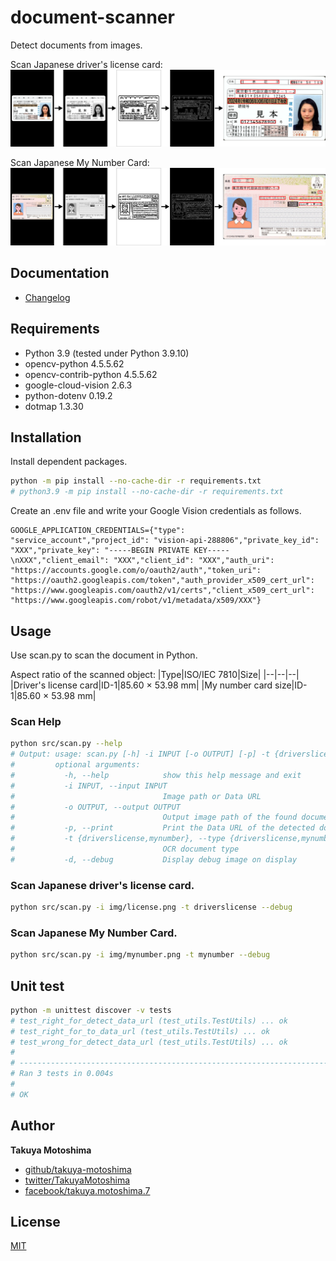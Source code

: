 # document-scanner
Detect documents from images.

Scan Japanese driver's license card:  
![driver's-license.png](screencaps/driver's-license.png)

Scan Japanese My Number Card:  
![my-number.png](screencaps/my-number.png)

## Documentation
* [Changelog](CHANGELOG.md)

## Requirements
- Python 3.9 (tested under Python 3.9.10)
- opencv-python 4.5.5.62
- opencv-contrib-python 4.5.5.62
- google-cloud-vision 2.6.3
- python-dotenv 0.19.2
- dotmap 1.3.30

## Installation
Install dependent packages.  
```sh
python -m pip install --no-cache-dir -r requirements.txt
# python3.9 -m pip install --no-cache-dir -r requirements.txt
```

Create an .env file and write your Google Vision credentials as follows.
```text
GOOGLE_APPLICATION_CREDENTIALS={"type": "service_account","project_id": "vision-api-288806","private_key_id": "XXX","private_key": "-----BEGIN PRIVATE KEY-----\nXXX","client_email": "XXX","client_id": "XXX","auth_uri": "https://accounts.google.com/o/oauth2/auth","token_uri": "https://oauth2.googleapis.com/token","auth_provider_x509_cert_url": "https://www.googleapis.com/oauth2/v1/certs","client_x509_cert_url": "https://www.googleapis.com/robot/v1/metadata/x509/XXX"}
```

## Usage
Use scan.py to scan the document in Python.  

Aspect ratio of the scanned object:
|Type|ISO/IEC 7810|Size|
|--|--|--|
|Driver's license card|ID-1|85.60 × 53.98 mm|
|My number card size|ID-1|85.60 × 53.98 mm|

### Scan Help
```sh
python src/scan.py --help
# Output: usage: scan.py [-h] -i INPUT [-o OUTPUT] [-p] -t {driverslicense,mynumber} [-d]
#         optional arguments:
#           -h, --help            show this help message and exit
#           -i INPUT, --input INPUT
#                                 Image path or Data URL
#           -o OUTPUT, --output OUTPUT
#                                 Output image path of the found document
#           -p, --print           Print the Data URL of the detected document
#           -t {driverslicense,mynumber}, --type {driverslicense,mynumber}
#                                 OCR document type
#           -d, --debug           Display debug image on display
```

### Scan Japanese driver's license card.
```sh
python src/scan.py -i img/license.png -t driverslicense --debug
```

### Scan Japanese My Number Card.
```sh
python src/scan.py -i img/mynumber.png -t mynumber --debug
```

## Unit test
```sh
python -m unittest discover -v tests
# test_right_for_detect_data_url (test_utils.TestUtils) ... ok
# test_right_for_to_data_url (test_utils.TestUtils) ... ok
# test_wrong_for_detect_data_url (test_utils.TestUtils) ... ok
# 
# ----------------------------------------------------------------------
# Ran 3 tests in 0.004s
# 
# OK
```

## Author
**Takuya Motoshima**

* [github/takuya-motoshima](https://github.com/takuya-motoshima)
* [twitter/TakuyaMotoshima](https://twitter.com/TakuyaMotoshima)
* [facebook/takuya.motoshima.7](https://www.facebook.com/takuya.motoshima.7)

## License
[MIT](LICENSE)